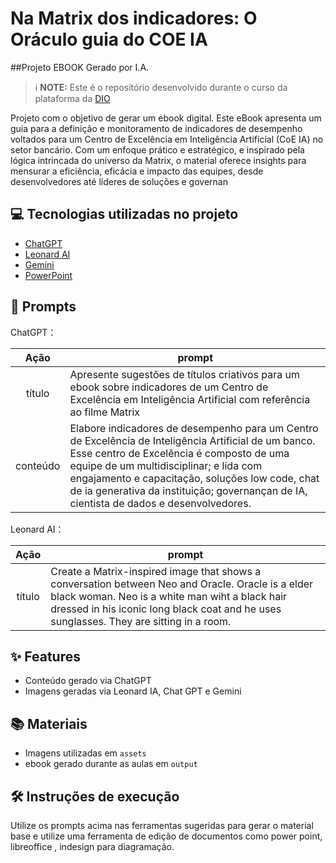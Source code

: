 

# Na Matrix dos indicadores: O Oráculo guia do COE IA

##Projeto EBOOK Gerado por I.A.


 > ℹ️ **NOTE:** Este é o repositório desenvolvido durante o curso da plataforma da [DIO](https://dio.me)

Projeto com o objetivo de gerar um ebook digital. Este eBook apresenta um guia para a definição e monitoramento de indicadores de desempenho voltados para um Centro de Excelência em Inteligência Artificial (CoE IA) no setor bancário. Com um enfoque prático e estratégico, e inspirado pela lógica intrincada do universo da Matrix, o material oferece insights para mensurar a eficiência, eficácia e impacto das equipes, desde desenvolvedores até líderes de soluções e governan


## 💻 Tecnologias utilizadas no projeto

- [ChatGPT](https://chat.openai.com/) 
- [Leonard AI](https://leonardo.ai/)
- [Gemini](https://gemini.google.com/)
- [PowerPoint](https://www.microsoft.com/en/microsoft-365/powerpoint)

## 🧠 Prompts


ChatGPT：

|   Ação   | prompt                                                                                                                                                                                                                                                                         |
| :------: | ------------------------------------------------------------------------------------------------------------------------------------------------------------------------------------------------------------------------------------------------------------------------------ |
|  título  | Apresente sugestões de títulos criativos para um ebook sobre  indicadores de um Centro de Excelência em Inteligência Artificial com referência ao filme Matrix                                                      |
| conteúdo | Elabore indicadores de desempenho para um Centro de Excelência de Inteligência Artificial de um banco. Esse centro de Excelência é composto de uma equipe de um multidisciplinar; e lida com engajamento e capacitação, soluções low code, chat de ia generativa da instituição; governançan de IA, cientista de dados e desenvolvedores.|


Leonard AI：

|  Ação  | prompt                                                                                 |
| :----: | -------------------------------------------------------------------------------------- |
| título | Create a Matrix-inspired image that shows a conversation between Neo and Oracle. Oracle is a elder black woman. Neo is a white man wiht a black hair dressed in his iconic long black coat and he uses sunglasses. They are sitting in a room. |

## ✨ Features

- Conteúdo gerado via ChatGPT
- Imagens geradas via Leonard IA, Chat GPT e Gemini

## 📚 Materiais

- Imagens utilizadas em `assets`
- ebook gerado durante as aulas em `output`

## 🛠️ Instruções de execução

Utilize os prompts acima nas ferramentas sugeridas para gerar o material base e utilize uma ferramenta de edição de documentos como power point, libreoffice , indesign para diagramação.



